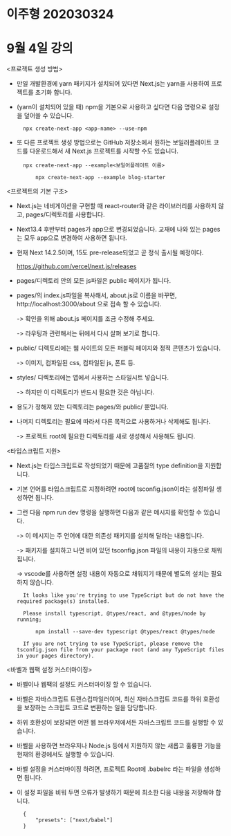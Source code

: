 # 이주형 202030324
# 9월 4일 강의
<프로젝트 생성 방법>
- 만일 개발환경에 yarn 패키지가 설치되어 있다면 Next.js는 yarn을 사용하여 프로젝트를 초기화 합니다.
- (yarn이 설치되어 있을 때) npm을 기본으로 사용하고 싶다면 다음 명령으로 설정을 덮어쓸 수 있습니다.

        npx create-next-app <app-name> --use-npm
- 또 다른 프로젝트 생성 방법으로는 GitHub 저장소에서 원하는 보일러플레이트 코드를 다운로드해서 새 Next.js 프로젝트를 시작할 수도 있습니다.

        npx create-next-app --example<보일어플레이트 이름>
        
            npx create-next-app --example blog-starter
<프로젝트의 기본 구조>
- Next.js는 네비게이션을 구현할 때 react-router와 같은 라이브러리를 사용하지 않고, pages/디렉토리를 사용합니다.
- Next13.4 후반부터 pages가 app으로 변경되었습니다. 교재에 나와 있는 pages는 모두 app으로 변경하여 사용하면 됩니다.
- 현재 Next 14.2.5이며, 15도 pre-release되었고 곧 정식 출시될 예정이다.

    https://github.com/vercel/next.js/releases
- pages/디렉토리 안의 모든 js파일은 public 페이지가 됩니다.
- pages/의 index.js파일을 복사해서, about.js로 이름을 바꾸면, http://localhost:3000/about 으로 접속 할 수 있습니다.

    -> 확인을 위해 about.js 페이지를 조금 수정해 주세요.
    
    -> 라우팅과 관련해서는 뒤에서 다시 살펴 보기로 합니다.
- public/ 디렉토리에는 웹 사이트의 모든 퍼블릭 페이지와 정적 콘텐츠가 있습니다.

    -> 이미지, 컴파일된 css, 컴파일된 js, 폰트 등.
- styles/ 디렉토리에는 앱에서 사용하는 스타일시트 넣습니다.

    -> 하지만 이 디렉토리가 반드시 필요한 것은 아닙니다.
- 용도가 정해져 있는 디렉토리는 pages/와 public/ 뿐입니다.
- 나머지 디렉토리는 필요에 따라서 다른 목적으로 사용하거나 삭제해도 됩니다.

    -> 프로젝트 root에 필요한 디렉토리를 새로 생성해서 사용해도 됩니다.

<타입스크립트 지원>
- Next.js는 타입스크립트로 작성되었기 때문에 고품질의 type definition을 지원합니다.
- 기본 언어를 타입스크립트로 지정하려면 root에 tsconfig.json이라는 설정파일 생성하면 됩니다.
- 그런 다음 npm run dev 명령을 실행하면 다음과 같은 메시지를 확인할 수 있습니다.

    -> 이 메시지는 주 언어에 대한 의존성 패키지를 설치해 달라는 내용입니다.

    -> 패키지를 설치하고 나면 비어 있던 tsconfig.json 파일의 내용이 자동으로 채워집니다.

    -> vscode를 사용하면 설정 내용이 자동으로 채워지기 때문에 별도의 설치는 필요하지 않습니다.

        It looks like you're trying to use TypeScript but do not have the required package(s) installed.

        Please install typescript, @types/react, and @types/node by running;

            npm install --save-dev typescript @types/react @types/node

        If you are not trying to use TypeScript, please remove the tsconfig.json file from your package root (and any TypeScript files in your pages directory).
<바벨과 웹팩 설정 커스터마이징>
- 바벨이나 웹팩의 설정도 커스터마이징 할 수 있습니다.

- 바벨은 자바스크립트 트랜스컴파일러이며, 최신 자바스크립트 코드를 하위 호환성을 보장하는 스크립트 코드로 변환하는 일을 담당합니다.
- 하위 호환성이 보장되면 어떤 웹 브라우저에서든 자바스크립트 코드를 실행할 수 있습니다.
- 바벨을 사용하면 브라우저나 Node.js 등에서 지원하지 않는 새롭고 훌륭한 기능을 현재의 환경에서도 실행할 수 있습니다.
- 바벨 설정을 커스터마이징 하려면, 프로젝트 Root에 .babelrc 라는 파일을 생성하면 됩니다.
- 이 설정 파일을 비워 두면 오류가 발생하기 때문에 최소한 다음 내용을 저장해야 합니다.

        {
            "presets": ["next/babel"]
        }
